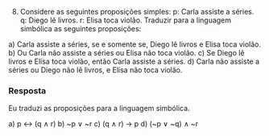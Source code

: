 8. Considere as seguintes proposições simples:
p: Carla assiste a séries.
q: Diego lê livros.
r: Elisa toca violão.
Traduzir para a linguagem simbólica as seguintes proposições:

a) Carla assiste a séries, se e somente se, Diego lê livros e Elisa toca violão.
b) Ou Carla não assiste a séries ou Elisa não toca violão.
c) Se Diego lê livros e Elisa toca violão, então Carla assiste a séries.
d) Carla não assiste a séries ou Diego não lê livros, e Elisa não toca violão.

### Resposta

Eu traduzi as proposições para a linguagem simbólica.

a) p <-> (q ∧ r)
b) ~p ∨ ~r
c) (q ∧ r) -> p
d) (~p ∨ ~q) ∧ ~r